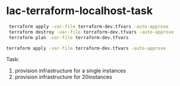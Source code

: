 # Iac-terraform-localhost-task

```bash
 terraform apply -var-file terraform-dev.tfvars -auto-approve
 terraform destroy -var-file terraform-dev.tfvars -auto-approve
 terraform plan -var-file terraform-dev.tfvars 


 ```
 ```bash
 terraform apply -var-file terraform-dev.tfvars -auto-approve

 ```
 Task: 
 1. provision infrastructure for a single instances 
 2. provision infrastructure for 20instances
 
 

 
